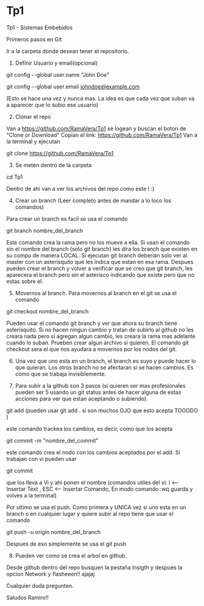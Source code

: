 # Tp1
Tp1 - Sistemas Embebidos

Primeros pasos en Git

Ir a la carpeta donde desean tener el repositorio.

1) Definir Usuario y email(opcional)

git config --global user.name "John Doe"

git config --global user.email johndoe@example.com

(Esto se hace una vez y nunca mas. La idea es que cada vez que suban va a aparecer que lo subio ese usuario)

2) Clonar el repo

Van a https://github.com/RamaVera/Tp1 se logean y buscan el boton de "Clone or Download"
Copian el link:
			https://github.com/RamaVera/Tp1
Van a la terminal y ejecutan

git clone https://github.com/RamaVera/Tp1

3) Se meten dentro de la carpeta

cd Tp1

Dentro de ahi van a ver los archivos del repo como este ! :)

4) Crear un branch (Leer completo antes de mandar a lo loco los comandos)

Para crear un branch es facil se usa el comando

git branch nombre_del_branch

Este comando crea la rama pero no los mueve a ella.
Si usan el comando sin el nombre del branch (solo git branch) les dira los branch que existen en su compu de manera LOCAL.
Si ejecutan git branch deberian solo ver al master con un asterisquito que les indica que estan en esa rama. 
Despues pueden crear el branch y volver a verificar que se creo que git branch, les aparecera el branch pero sin el asterisco
indicando que existe pero que no estas sobre el.

5) Movernos al branch.
Para movernos al branch en el git se usa el comando

git checkout nombre_del_branch 

Pueden usar el comando git branch y ver que ahora su branch tiene asterisquito. Si no hacen ningun cambio y tratan de subirlo al github no les creara nada
pero si agregan algun cambio, les creara la rama mas adelante cuando lo suban. Prueben crear algun archivo si quieren.
El comando git checkout sera el que nos ayudara a movernos por los nodos del git.

6) Una vez que uno esta en un branch, el branch es suyo y puede hacer lo que quieran. Los otros branch no se afectaran si se hacen cambios. Es como que se trabaja invisiblemente.

7) Para subir a la github son 3 pasos (si quieren ser mas profesionales pueden ser 5 usando un git status antes de hacer alguna de estas acciones para ver que estan aceptando o subiendo).

git add <archivos> (pueden usar git add . si son muchos OJO que esto acepta TOOODO ) 

este comando trackea los cambios, es decir, como que los acepta

git commit -m "nombre_del_commit"

este comando crea el nodo con los cambios aceptados por el add. Si trabajan con vi pueden usar 

git commit

que los lleva a Vi y ahi ponen el nombre (comandos utiles del vi: i <-- Insertar Text , ESC <-- Insertar Comando, En modo comando :wq  guarda y volves a la terminal)

Por ultimo se usa el push. Como primera y UNICA vez si uno esta en un branch o en cualquier lugar y quiere subir al repo tiene que usar el comando

git push -u origin nombre_del_branch

Despues de eso simplemente se usa el git push

8) Pueden ver como se crea el arbol en github.

Desde github dentro del repo busquen la pestaña Insigth y despues la opcion Network y flasheeen!! ajajaj

Cualquier duda pregunten.

Saludos Ramiro!! 


 





